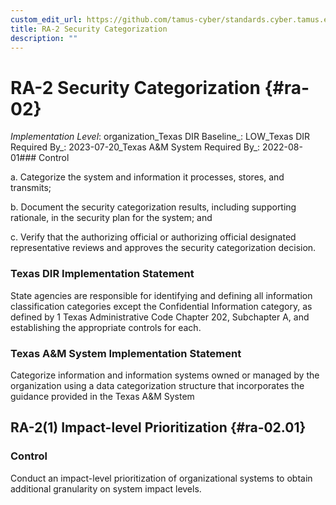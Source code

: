 ```yaml
---
custom_edit_url: https://github.com/tamus-cyber/standards.cyber.tamus.edu/tree/main/static/content/tamus.edu/TAMUS_profile.xml
title: RA-2 Security Categorization
description: ""
---
```


# RA-2 Security Categorization {#ra-02}

_Implementation Level_: organization_Texas DIR Baseline_: LOW_Texas DIR Required By_: 2023-07-20_Texas A&M System Required By_: 2022-08-01### Control

a. Categorize the system and information it processes, stores, and transmits;

b. Document the security categorization results, including supporting rationale, in the security plan for the system; and

c. Verify that the authorizing official or authorizing official designated representative reviews and approves the security categorization decision.

### Texas DIR Implementation Statement

State agencies are responsible for identifying and defining all information classification categories except the Confidential Information category, as defined by 1 Texas Administrative Code Chapter 202, Subchapter A, and establishing the appropriate controls for each.

### Texas A&M System Implementation Statement

Categorize information and information systems owned or managed by the organization using a data categorization structure that incorporates the guidance provided in the Texas A&M System 

## RA-2(1) Impact-level Prioritization {#ra-02.01}

### Control

Conduct an impact-level prioritization of organizational systems to obtain additional granularity on system impact levels.

